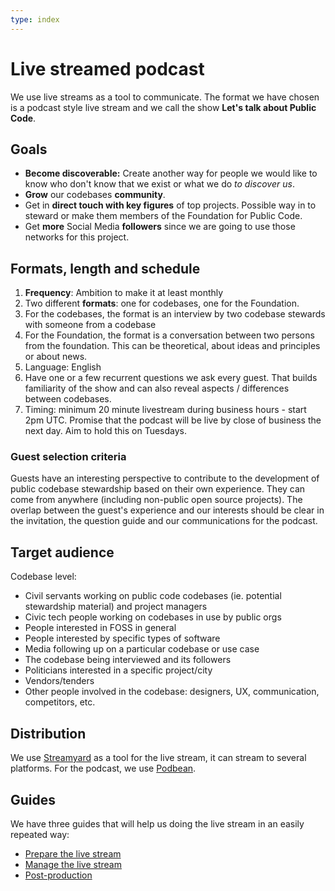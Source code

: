 ```yaml
---
type: index
---
```


# Live streamed podcast

We use live streams as a tool to communicate. The format we have chosen is a podcast style live stream and we call the show **Let's talk about Public Code**.

## Goals

- **Become discoverable:** Create another way for people we would like to know who don't know that we exist or what we do *to discover us*.
- **Grow** our codebases **community**.
- Get in **direct touch with key figures** of top projects. Possible way in to steward or make them members of the Foundation for Public Code.
- Get **more** Social Media **followers** since we are going to use those networks for this project.

## Formats, length and schedule

1. **Frequency**: Ambition to make it at least monthly
2. Two different **formats**: one for codebases, one for the Foundation.
3. For the codebases, the format is an interview by two codebase stewards with someone from a codebase
4. For the Foundation, the format is a conversation between two persons from the foundation. This can be theoretical, about ideas and principles or about news.
5. Language: English
6. Have one or a few recurrent questions we ask every guest. That builds familiarity of the show and can also reveal aspects / differences between codebases.
7. Timing: minimum 20 minute livestream during business hours - start 2pm UTC. Promise that the podcast will be live by close of business the next day. Aim to hold this on Tuesdays.

### Guest selection criteria

Guests have an interesting perspective to contribute to the development of public codebase stewardship based on their own experience. They can come from anywhere (including non-public open source projects).
The overlap between the guest's experience and our interests should be clear in the invitation, the question guide and our communications for the podcast.

## Target audience

Codebase level:

- Civil servants working on public code codebases (ie. potential stewardship material) and project managers
- Civic tech people working on codebases in use by public orgs
- People interested in FOSS in general
- People interested by specific types of software
- Media following up on a particular codebase or use case
- The codebase being interviewed and its followers
- Politicians interested in a specific project/city
- Vendors/tenders
- Other people involved in the codebase: designers, UX, communication, competitors, etc.

## Distribution

We use [Streamyard](../tool-management/streamyard.md) as a tool for the live stream, it can stream to several platforms. For the podcast, we use [Podbean](../tool-management/podbean.md).

## Guides

We have three guides that will help us doing the live stream in an easily repeated way:

- [Prepare the live stream](prepare-live-stream.md)
- [Manage the live stream](manage-live-stream.md)
- [Post-production](post-production.md)
